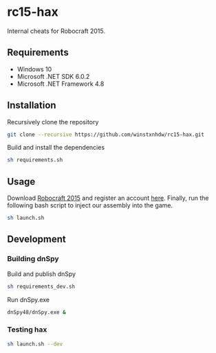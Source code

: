 # rc15-hax

Internal cheats for Robocraft 2015.

## Requirements

- Windows 10
- Microsoft .NET SDK 6.0.2
- Microsoft .NET Framework 4.8

## Installation

Recursively clone the repository

```bash
git clone --recursive https://github.com/winstxnhdw/rc15-hax.git
```

Build and install the dependencies

```bash
sh requirements.sh
```

## Usage

Download [Robocraft 2015](https://drive.google.com/file/d/1T3i7x2OC0GuELEWjSt_fuWAge-xAsZEi/view?usp=sharing) and register an account [here](https://phoenixsoftworks.net/register.html). Finally, run the following bash script to inject our assembly into the game.

```bash
sh launch.sh
```

## Development

### Building dnSpy

Build and publish dnSpy

```bash
sh requirements_dev.sh
```

Run dnSpy.exe

```bash
dnSpy48/dnSpy.exe &
```

### Testing hax

```bash
sh launch.sh --dev
```
